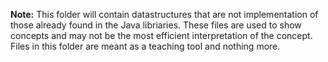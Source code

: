 **Note:** This folder will contain datastructures that are not implementation of those already found in the Java libriaries.  These files are used to show concepts and may not be the most efficient interpretation of the concept.  Files in this folder are meant as a teaching tool and nothing more.
